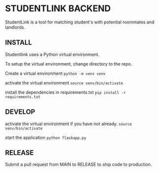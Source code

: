 # STUDENTLINK BACKEND

StudentLink is a tool for matching student's with potential roommates and landlords.

## INSTALL

Studentlink uses a Python virtual environment.

To setup the virtual environment, change directory to the repo.

Create a virtual environment
`python -m venv venv`

activate the virtual environment
`source venv/bin/activate`

install the dependencies in requirements.txt
`pip install -r requirements.txt`


## DEVELOP

activate the virtual environment if you have not already.
`source venv/bin/activate`

start the application
`python flaskapp.py`


## RELEASE

Submit a pull request from MAIN to RELEASE to ship code to production.


